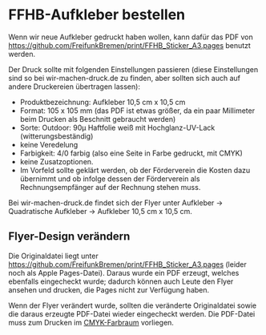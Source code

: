 # FFHB-Aufkleber bestellen
Wenn wir neue Aufkleber gedruckt haben wollen, kann dafür das PDF von https://github.com/FreifunkBremen/print/FFHB_Sticker_A3.pages benutzt werden.

Der Druck sollte mit folgenden Einstellungen passieren (diese Einstellungen sind so bei wir-machen-druck.de zu finden, aber sollten sich auch auf andere Druckereien übertragen lassen):
* Produktbezeichnung: Aufkleber 10,5 cm x 10,5 cm
* Format: 105 x 105 mm (das PDF ist etwas größer, da ein paar Millimeter beim Drucken als Beschnitt gebraucht werden)
* Sorte: Outdoor: 90µ Haftfolie weiß mit Hochglanz-UV-Lack (witterungsbeständig)
* keine Veredelung
* Farbigkeit: 4/0 farbig (also eine Seite in Farbe gedruckt, mit CMYK)
* keine Zusatzoptionen.
* Im Vorfeld sollte geklärt werden, ob der Förderverein die Kosten dazu übernimmt und ob infolge dessen der Förderverein als Rechnungsempfänger auf der Rechnung stehen muss.

Bei wir-machen-druck.de findet sich der Flyer unter Aufkleber -> Quadratische Aufkleber -> Aufkleber 10,5 cm x 10,5 cm.

## Flyer-Design verändern
Die Originaldatei liegt unter https://github.com/FreifunkBremen/print/FFHB_Sticker_A3.pages (leider noch als Apple Pages-Datei). Daraus wurde ein PDF erzeugt, welches ebenfalls eingecheckt wurde; dadurch können auch Leute den Flyer ansehen und drucken, die Pages nicht zur Verfügung haben.

Wenn der Flyer verändert wurde, sollten die veränderte Originaldatei sowie die daraus erzeugte PDF-Datei wieder eingecheckt werden. Die PDF-Datei muss zum Drucken im [CMYK-Farbraum](https://de.wikipedia.org/wiki/CMYK-Farbmodell) vorliegen.